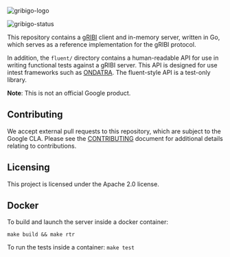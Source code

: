 ![gribigo-logo](doc/gribigo.png)

![gribigo-status](https://github.com/openconfig/gribigo/actions/workflows/go.yml/badge.svg)

This repository contains a [gRIBI](https://github.com/openconfig/gribi)
client and in-memory server, written in Go, which serves as a reference
implementation for the gRIBI protocol.

In addition, the `fluent/` directory contains a human-readable API for use in
writing functional tests against a gRIBI server. This API is designed for use intest frameworks such as [ONDATRA](https://github.com/openconfig/ondatra). The
fluent-style API is a test-only library.

**Note**: This is not an official Google product.

## Contributing

We accept external pull requests to this repository, which are subject
to the Google CLA. Please see the
[CONTRIBUTING](https://github.com/openconfig/gribigo/blob/master/CONTRIBUTING.md)
document for additional details relating to contributions.

## Licensing

This project is licensed under the Apache 2.0 license.

## Docker
To build and launch the server inside a docker container:

`make build && make rtr`

To run the tests inside a container:
`make test`
